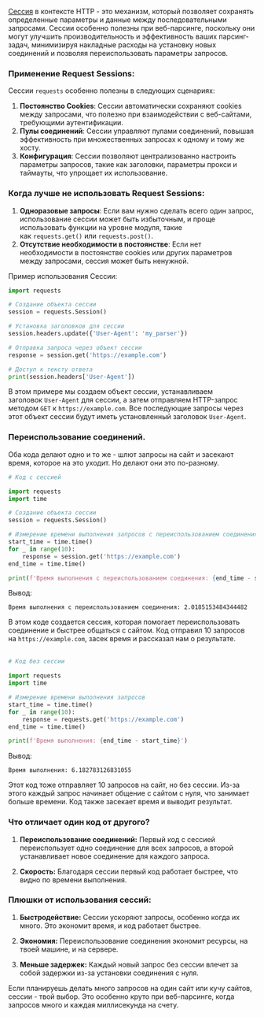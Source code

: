 
[Сессия](https://requests.readthedocs.io/en/latest/user/advanced/) в контексте HTTP - это механизм, который позволяет сохранять определенные параметры и данные между последовательными запросами. Сессии особенно полезны при веб-парсинге, поскольку они могут улучшить производительность и эффективность ваших парсинг-задач, минимизируя накладные расходы на установку новых соединений и позволяя переиспользовать параметры запросов.

### Применение Request Sessions:

Сессии `requests` особенно полезны в следующих сценариях:

1. **Постоянство Cookies**: Сессии автоматически сохраняют cookies между запросами, что полезно при взаимодействии с веб-сайтами, требующими аутентификации.
2. **Пулы соединений**: Сессии управляют пулами соединений, повышая эффективность при множественных запросах к одному и тому же хосту.
3. **Конфигурация**: Сессии позволяют централизованно настроить параметры запросов, такие как заголовки, параметры прокси и таймауты, что упрощает их использование.

### Когда лучше не использовать Request Sessions:

1. **Одноразовые запросы**: Если вам нужно сделать всего один запрос, использование сессии может быть избыточным, и проще использовать функции на уровне модуля, такие как `requests.get()` или `requests.post()`.
2. **Отсутствие необходимости в постоянстве**: Если нет необходимости в постоянстве cookies или других параметров между запросами, сессия может быть ненужной.

Пример использования Сессии:

```python
import requests

# Создание объекта сессии
session = requests.Session()

# Установка заголовков для сессии
session.headers.update({'User-Agent': 'my_parser'})

# Отправка запроса через объект сессии
response = session.get('https://example.com')

# Доступ к тексту ответа
print(session.headers['User-Agent'])
```

В этом примере мы создаем объект сессии, устанавливаем заголовок `User-Agent` для сессии, а затем отправляем HTTP-запрос методом `GET` к `https://example.com`. Все последующие запросы через этот объект сессии будут иметь установленный заголовок `User-Agent`.

### Переиспользование соединений.

Оба кода делают одно и то же - шлют запросы на сайт и засекают время, которое на это уходит. Но делают они это по-разному.

```python
# Код с сессией

import requests
import time

# Создание объекта сессии
session = requests.Session()

# Измерение времени выполнения запросов с переиспользованием соединения
start_time = time.time()
for _ in range(10):
    response = session.get('https://example.com')
end_time = time.time()

print(f'Время выполнения с переиспользованием соединения: {end_time - start_time}')
```

Вывод:

```undefined
Время выполнения с переиспользованием соединения: 2.0185153484344482
```

В этом коде создается сессия, которая помогает переиспользовать соединение и быстрее общаться с сайтом. Код отправил 10 запросов на `https://example.com`, засек время и рассказал нам о результате.  
 

```python
# Код без сессии

import requests
import time

# Измерение времени выполнения запросов
start_time = time.time()
for _ in range(10):
    response = requests.get('https://example.com')
end_time = time.time()

print(f'Время выполнения: {end_time - start_time}')
```

Вывод:

```undefined
Время выполнения: 6.182783126831055
```

Этот код тоже отправляет 10 запросов на сайт, но без сессии. Из-за этого каждый запрос начинает общение с сайтом с нуля, что занимает больше времени. Код также засекает время и выводит результат.

### Что отличает один код от другого?

1. **Переиспользование соединений:** Первый код с сессией переиспользует одно соединение для всех запросов, а второй устанавливает новое соединение для каждого запроса.
    
2. **Скорость:** Благодаря сессии первый код работает быстрее, что видно по времени выполнения.
    

### Плюшки от использования сессий:

1. **Быстродействие:** Сессии ускоряют запросы, особенно когда их много. Это экономит время, и код работает быстрее.
    
2. **Экономия:** Переиспользование соединения экономит ресурсы, на твоей машине, и на сервере.
    
3. **Меньше задержек:** Каждый новый запрос без сессии влечет за собой задержки из-за установки соединения с нуля.
    

Если планируешь делать много запросов на один сайт или кучу сайтов, сессии - твой выбор. Это особенно круто при веб-парсинге, когда запросов много и каждая миллисекунда на счету.